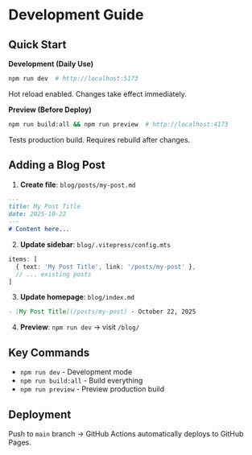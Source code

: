# Development Guide

## Quick Start

**Development (Daily Use)**
```bash
npm run dev  # http://localhost:5173
```
Hot reload enabled. Changes take effect immediately.

**Preview (Before Deploy)**
```bash
npm run build:all && npm run preview  # http://localhost:4173
```
Tests production build. Requires rebuild after changes.

## Adding a Blog Post

1. **Create file**: `blog/posts/my-post.md`
```markdown
---
title: My Post Title
date: 2025-10-22
---
# Content here...
```

2. **Update sidebar**: `blog/.vitepress/config.mts`
```typescript
items: [
  { text: 'My Post Title', link: '/posts/my-post' },
  // ... existing posts
]
```

3. **Update homepage**: `blog/index.md`
```markdown
- [My Post Title](/posts/my-post) - October 22, 2025
```

4. **Preview**: `npm run dev` → visit `/blog/`

## Key Commands

- `npm run dev` - Development mode
- `npm run build:all` - Build everything
- `npm run preview` - Preview production build

## Deployment

Push to `main` branch → GitHub Actions automatically deploys to GitHub Pages.
